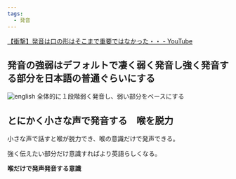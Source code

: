 ```yaml
---
tags:
  - 発音
---
```

[【衝撃】発音は口の形はそこまで重要ではなかった・・ - YouTube](https://www.youtube.com/watch?v=qn3CcVgpAcw)
## 発音の強弱はデフォルトで凄く弱く発音し強く発音する部分を日本語の普通ぐらいにする

![english](https://github.com/KoutaKawase/obsidian_backup/assets/37544784/9cbe717b-632a-42d1-b656-2e7eb3ed00c3)
全体的に１段階弱く発音し、弱い部分をベースにする

## とにかく小さな声で発音する　喉を脱力
小さな声で話すと喉が脱力でき、喉の意識だけで発声できる。

強く伝えたい部分だけ意識すればより英語らしくなる。

**喉だけで発声発音する意識**


